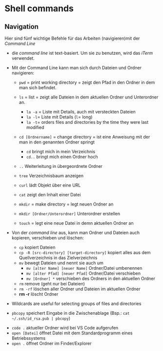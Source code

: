 # Shell commands 

## Navigation
Hier sind fünf wichtige Befehle für das Arbeiten (navigieren)mit der *Command Line*

* die *command line* ist text-basiert. Um sie zu benutzen, wird das *iTerm* verwendet.

* Mit der Command Line kann man sich durch Dateien und Ordner navigieren:

    * `pwd` = print working directory = zeigt den Pfad in den Ordner in dem man sich befindet.
    * `ls` = list = zeigt alle Dateien in dem aktuellen Ordner und Unterordner  an.
        * `la -a` = Liste mit Details, auch mit versteckten Dateien
        * `la -l`= Liste mit Details (`l`= long)
        * `la -t`= orders files and directories by the time they were last modified

    * `cd [Ordnername]` = change directory = ist eine Anweisung mit der man in den genannten Ordner springt    
        * `cd` bringt mich in mein Verzeichnis
        * `cd..` bringt mich einen Ordner hoch

    * `..` Weiterleitung in übergeordnete Ordner
    * `tree` Verzeichnisbaum anzeigen
    * `curl` lädt Objekt über eine URL
    * `cat` zeigt den Inhalt einer Datei

          
    * `mkdir` = make directory = legt neuen Ordner an 
    * `mkdir [Ordner/Unterordner]` Unterordner erstellen
    * `touch` = legt eine neue Datei in demn aktuellen Ordner an

* Von der *command line* aus, kann man Ordner und Dateien auch kopieren, verschieben und löschen:
    * `cp` kopiert Dateien
    * `cp -R [src-directory] [target-directory]` kopiert alles aus dem Quellverzeichnis in das Zielverzeichnis
    * `mv` bewegt Dateien und nennt sie auch um
        * `mv [alter Name] [neuer Name]` Ordner/Datei umbenennen
        * `mv [alter Pfad] [neuer Pfad]` Ordner/Datei verschieben
        * `mv [Ordner] *` verschieben des Ordners in den aktuellen Ordner
    * `rm` remove (geht nur bei Dateien)
    * `rm -rf` löschen aller Ordner und Dateien im aktuellen Ordner
    * **rm -r** löscht Ordner
* Wildcards are useful for selecting groups of files and directories

- `pbcopy` speichert Eingabe in die Zwischenablage (Bsp.: `cat ~/.ssh/id_rsa.pub | pbcopy`)

* `code .` aktueller Ordner wird bei VS Code aufgerufen
* `open [Datei]` öffnet Datei mit dem Standardprogramm eines Betriebssystems
* `open .` öffnet Ordner im Finder/Explorer